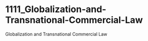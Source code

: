# 1111_Globalization-and-Transnational-Commercial-Law
Globalization and Transnational Commercial Law
